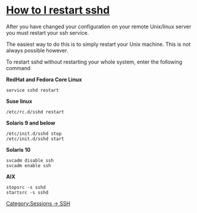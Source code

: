# [How to I restart sshd](http://www.starnet.com/xwin32kb/How_to_I_restart_sshd/)

After you have changed your configuration on your remote Unix/linux server you must restart your ssh service.

The easiest way to do this is to simply restart your Unix machine. This is not always possible however.

To restart sshd without restarting your whole system, enter the following command

**RedHat and Fedora Core Linux**
```
service sshd restart
```

**Suse linux**
```
/etc/rc.d/sshd restart
```

**Solaris 9 and below**
```
/etc/init.d/sshd stop
/etc/init.d/sshd start
```

**Solaris 10**
```
svcadm disable ssh
svcadm enable ssh
```
**AIX**
```
stopsrc -s sshd
startsrc -s sshd
```
[Category:Sessions -> SSH](http://www.starnet.com/ee/index.php/xwin32kb/Category:Sessions::SSH/)
